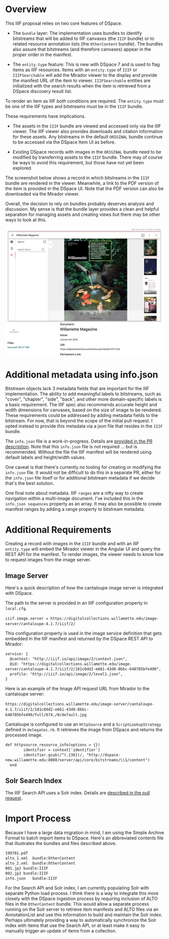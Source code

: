 # Overview

This IIIF proposal relies on two core features of DSpace. 

* The `bundle` layer: The implementation uses bundles to identify bitstreams that will be added 
  to IIIF canvases (the `IIIF` bundle) or to related resource annotation lists (the `OtherContent` bundle). 
  The bundles also assure that bitstreams (and therefore canvases) appear in the proper order in the manifest.
  
* The `entity.type` feature: This is new with DSpace 7 and is used to flag items as IIIF resources. 
  Items with an `entity.type` of `IIIF` or `IIIFSearchable` will add the Mirador viewer to the 
  display and provide the manifest URL of the item to viewer. `IIIFSearchable` entities are 
  initialized with the search results when the item is retrieved from a DSpace discovery result list.

To render an item as IIIF _both_ conditions are required.  The `entity.type` must be one of the IIIF types 
and bitstreams must be in the `IIIF` bundle.

These requirements have implications.

* The assets in the `IIIF` bundle are viewed and accessed only via the IIIF viewer. The IIIF viewer also provides 
  downloads and citation information for these assets. Any bitstreams in the default `ORIGINAL` bundle continue to 
  be accessed via the DSpace Item UI as before. 
  
* Existing DSpace records with images in the `ORIGINAL` bundle need to be modified by transferring assets to the 
  `IIIF` bundle. There may of course be ways to avoid this requirement, but those have not yet been explored.  
  
The screenshot below shows a record in which bitstreams in the `IIIF` bundle are rendered in the viewer. Meanwhile, a link to the
PDF version of the item is provided in the DSpace UI. Note that the PDF version can also be downloaded via the Mirador viewer.

Overall, the decision to rely on bundles probably deserves analysis and discussion. My sense is that the bundle layer
provides a clean and helpful separation for managing assets and creating views but there may be other ways to look
at this.

![item image](images/sample_rec.png "Item")



# Additional metadata using info.json

Bitstream objects lack 3 metadata fields
that are important for the IIIF implementation. The ability to add meaningful labels to bitstreams, such as "cover", "chapter",
"side", "back", and other more domain-specific labels is a basic requirement. The IIIF spec also recommends accurate height and width 
dimensions for canvases, based on the size of image to be rendered. These requirements could be addressed by adding metadata
fields to the bitstream. For now, that is beyond the scope of the initial pull request. I opted
instead to provide this metadata via a json file that resides in the `IIIF` bundle. 

The `info.json` file is a work-in-progress. Details are [provided in the PR description](https://github.com/DSpace/DSpace/pull/3210). 
Note that this `info.json` file is not required ... but is recommended.  Without the file the IIIF manifest will be 
rendered using default labels and height/width values.

One caveat is that there's currently no tooling for creating or modifying the `info.json` file. It would not be difficult to
do this in a separate PR, either for the `info.json` file itself or for additional bitstream metadata if we decide that's 
the best solution.

One final note about metadata.  IIIF `ranges` are a nifty way to create navigation within a multi-image document. I've
included this in the `info.json sequences` property as an array. It may also be possible to create manifest ranges by adding a 
range property to bitstream metadata. 


# Additional Requirements

Creating a record with images in the `IIIF` bundle and with an IIIF `entity.type` will embed the Mirador viewer in the
Angular UI and query the REST API for the manifest. To render images, the viewer needs to know how to request images from
the image server.

## Image Server

Here's a quick description of how the cantaloupe image server is integrated with DSpace.  

The path to the server is provided in an IIIF configuration property in `local.cfg`.

`iiif.image.server = https://digitalcollections.willamette.edu/image-server/cantaloupe-4.1.7/iiif/2/`

This configuration property is used in the image service definition that gets embedded in the IIIF manifest
and returned by the DSpace REST API to Mirador:

```
service: {
  @context: "http://iiif.io/api/image/2/context.json",
  @id: "https://digitalcollections.willamette.edu/image-server/cantaloupe-4.1.7/iiif/2/181c0dd2-e661-43d8-8bbc-648705bfe490",
  profile: "http://iiif.io/api/image/2/level1.json",
}

```

Here is an example of the Image API request URL from Mirador to the cantaloupe server:

`https://digitalcollections.willamette.edu/image-server/cantaloupe-4.1.7/iiif/2/181c0dd2-e661-43d8-8bbc-648705bfe490/full/674,/0/default.jpg`

Cantaloupe is configured to use an `HttpSource` and a `ScriptLookupStrategy` defined in `delegates.rb`. It retrieves the image 
from DSpace and returns the processed image.

```
def httpsource_resource_info(options = {})
        identifier = context['identifier']
        identifier.gsub(/^(.{36})/, "http://dspace-new.willamette.edu:8080/server/api/core/bitstreams/\\1/content")
  end
  ```

## Solr Search Index

The IIIF Search API uses a Solr index.  Details are [described in the pull request](https://github.com/DSpace/DSpace/pull/3210).


# Import Process

Because I have a large data migration in mind, I am using the Simple Archive Format to batch import items to DSpace. Here's 
an abbreviated contents file that illustrates the bundles and files described above. 

```
199701.pdf
alto_1.xml  bundle:OtherContent
alto_2.xml  bundle:OtherContent
001.jp2 bundle:IIIF
002.jp2	bundle:IIIF
info.json	bundle:IIIF
```

For the Search API and Solr index, I am currently populating Solr with separate Python load process.  I think there is a 
way to integrate this more closely with the DSpace ingestion process by requiring inclusion of ALTO files in the `OtherContent` 
bundle. This would allow a separate process running on the Solr server to retrieve item manifests and ALTO files via 
an AnnotationList and use this information to build and maintain the Solr index. Perhaps ultimately providing a way to 
automatically synchronize the Solr index with items that use the Search API, or at least make it easy to manually trigger
an update of items from a collection.
